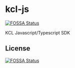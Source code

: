 # kcl-js
[![FOSSA Status](https://app.fossa.com/api/projects/git%2Bgithub.com%2Fkcl-lang%2Fkcl-js.svg?type=shield)](https://app.fossa.com/projects/git%2Bgithub.com%2Fkcl-lang%2Fkcl-js?ref=badge_shield)


KCL Javascript/Typescript SDK


## License
[![FOSSA Status](https://app.fossa.com/api/projects/git%2Bgithub.com%2Fkcl-lang%2Fkcl-js.svg?type=large)](https://app.fossa.com/projects/git%2Bgithub.com%2Fkcl-lang%2Fkcl-js?ref=badge_large)